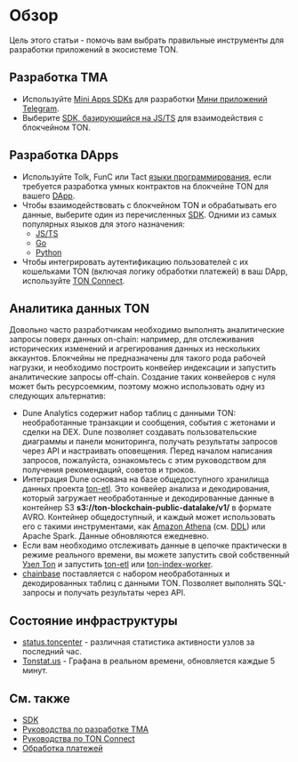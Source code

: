 # Обзор

Цель этого статьи - помочь вам выбрать правильные инструменты для разработки приложений в экосистеме TON.

## Разработка TMA

- Используйте [Mini Apps SDKs](/v3/guidelines/dapps/tma/overview#mini-apps-sdks) для разработки [Мини приложений Telegram](/v3/guidelines/dapps/tma/overview).
- Выберите [SDK, базирующийся на JS/TS](/v3/guidelines/dapps/apis-sdks/sdk#typescript--javascript) для взаимодействия с блокчейном TON.

## Разработка DApps

- Используйте Tolk, FunC или Tact [языки программирования](/v3/documentation/smart-contracts/overview#programming-languages), если требуется разработка умных контрактов на блокчейне TON для вашего [DApp](/v3/guidelines/dapps/overview).
- Чтобы взаимодействовать с блокчейном TON и обрабатывать его данные, выберите один из перечисленных [SDK](/v3/guidelines/dapps/apis-sdks/sdk). Одними из самых популярных языков для этого назначения:
    - [JS/TS](/v3/guidelines/dapps/apis-sdks/sdk#typescript--javascript)
    - [Go](/v3/guidelines/dapps/apis-sdks/sdk#go)
    - [Python](/v3/guidelines/dapps/apis-sdks/sdk#python)
- Чтобы интегрировать аутентификацию пользователей с их кошельками TON (включая логику обработки платежей) в ваш DApp, используйте [TON Connect](/v3/guidelines/ton-connect/overview).

## Аналитика данных TON

Довольно часто разработчикам необходимо выполнять аналитические запросы поверх данных on-chain: например, для отслеживания исторических изменений и агрегирования данных из нескольких аккаунтов.
Блокчейны не предназначены для такого рода рабочей нагрузки, и необходимо построить конвейер индексации и запустить аналитические запросы off-chain. Создание таких конвейеров
с нуля может быть ресурсоемким, поэтому можно использовать одну из следующих альтернатив:

- Dune Analytics содержит набор таблиц с данными TON: необработанные транзакции и сообщения, события с жетонами и сделки на DEX. Dune позволяет создавать пользовательские диаграммы и панели мониторинга, получать результаты запросов через API и настраивать оповещения. Перед началом написания запросов, пожалуйста, ознакомьтесь с этим руководством для получения рекомендаций, советов и трюков.
- Интеграция Dune основана на базе общедоступного хранилища данных проекта [ton-etl](https://github.com/re-doubt/ton-etl/blob/main/datalake/README.md). Это конвейер анализа и декодирования, который загружает необработанные и декодированные данные в контейнер S3 **s3://ton-blockchain-public-datalake/v1/** в формате AVRO. Контейнер общедоступный, и каждый может использовать его с такими инструментами, как [Amazon Athena](https://aws.amazon.com/athena/) (см. [DDL](https://github.com/re-doubt/ton-etl/blob/main/datalake/athena_ddl.sql)) или Apache Spark. Данные обновляются ежедневно.
- Если вам необходимо отслеживать данные в цепочке практически в режиме реального времени, вы можете запустить свой собственный [Узел Ton](/v3/documentation/infra/nodes/node-types) и запустить [ton-etl](https://github.com/re-doubt/ton-etl/blob/main/README.md) или [ton-index-worker](https://github.com/toncenter/ton-index-worker).
- [chainbase](https://docs.chainbase.com/catalog/Ton/Overview) поставляется с набором необработанных и декодированных таблиц с данными TON. Позволяет выполнять SQL-запросы и получать результаты через API.

## Состояние инфраструктуры

- [status.toncenter](https://status.toncenter.com/) - различная статистика активности узлов за последний час.
- [Tonstat.us](https://tonstat.us/) - Графана в реальном времени, обновляется каждые 5 минут.

## См. также

- [SDK](/v3/guidelines/dapps/apis-sdks/sdk)
- [Руководства по разработке TMA](/v3/guidelines/dapps/tma/tutorials/step-by-step-guide)
- [Руководства по TON Connect](/v3/guidelines/ton-connect/guidelines/how-ton-connect-works)
- [Обработка платежей](/v3/guidelines/dapps/asset-processing/payments-processing)
